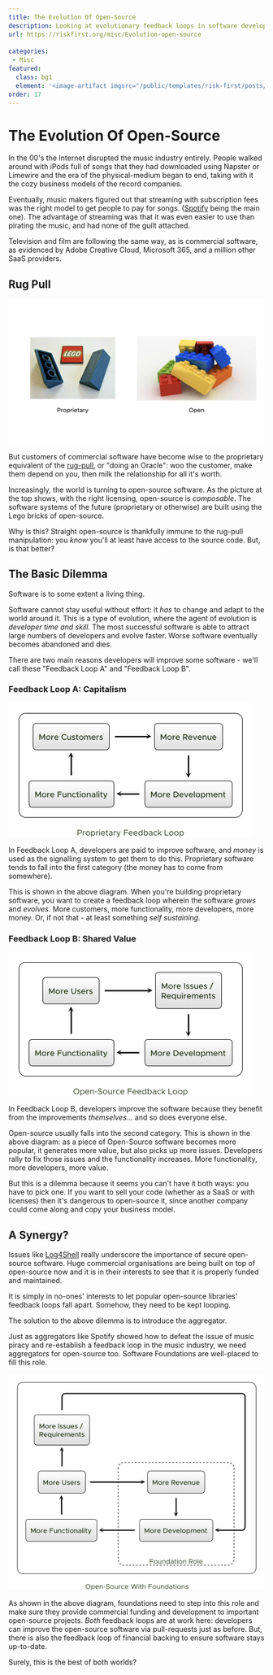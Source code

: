 ```yaml
---
title: The Evolution Of Open-Source
description: Looking at evolutionary feedback loops in software development
url: https://riskfirst.org/misc/Evolution-open-source

categories:  
 - Misc
featured: 
  class: bg1
  element: '<image-artifact imgsrc="/public/templates/risk-first/posts/open-source.svg">Evolution</image-artifact>'
order: 17
---
```



# The Evolution Of Open-Source

In the 00's the Internet disrupted the music industry entirely.  People walked around with iPods full of songs that they had downloaded using Napster or Limewire and the era of the physical-medium began to end, taking with it the cozy business models of the record companies.

Eventually, music makers figured out that streaming with subscription fees was the right model to get people to pay for songs.  ([Spotify](https://www.spotify.com) being the main one).  The advantage of streaming was that it was even easier to use than pirating the music, and had none of the guilt attached.  

Television and film are following the same way, as is commercial software, as evidenced by Adobe Creative Cloud, Microsoft 365, and a million other SaaS providers.

## Rug Pull

![Open vs Proprietary](../images/misc/lego-open-proprietary.jpg)

But customers of commercial software have become wise to the proprietary equivalent of the [rug-pull](https://en.wiktionary.org/wiki/rug-pull), or "doing an Oracle":  woo the customer, make them depend on you, then milk the relationship for all it's worth.   

Increasingly, the world is turning to open-source software.  As the picture at the top shows, with the right licensing, open-source is _composable_.  The software systems of the future (proprietary or otherwise) are built using the Lego bricks of open-source.

Why is this?  Straight open-source is thankfully immune to the rug-pull manipulation:  you _know_ you'll at least have access to the source code.  But, is that better?

## The Basic Dilemma

Software is to some extent a living thing.  

Software cannot stay useful without effort:  it _has_ to change and adapt to the world around it.  This is a type of evolution, where the agent of evolution is _developer time and skill_.  The most successful software is able to attract large numbers of developers and evolve faster.  Worse software eventually becomes abandoned and dies.   

There are two main reasons developers will improve some software - we'll call these "Feedback Loop A" and "Feedback Loop B".  

### Feedback Loop A: Capitalism

![Proprietary Feedback Loop](../images/generated/misc/proprietary-feedback-loop.png)

In Feedback Loop A, developers are  paid to improve software, and _money_ is used as the signalling system to get them to do this.  Proprietary software tends to fall into the first category (the money has to come from somewhere).  

This is shown in the above diagram.  When you're building proprietary software, you want to create a feedback loop wherein the software _grows_ and _evolves_.  More customers, more functionality, more developers, more money.  Or, if not that - at least something _self sustaining_.

### Feedback Loop B: Shared Value

![open-source Feedback Loop](../images/generated/misc/open-source-feedback-loop.png)

In Feedback Loop B, developers improve the software because they benefit from the improvements _themselves_... and so does everyone else.

Open-source usually falls into the second category.  This is shown in the above diagram:  as a piece of Open-Source software becomes more popular, it generates more value, but also picks up more issues.  Developers rally to fix those issues and the functionality increases.   More functionality, more developers, more value.

But this is a dilemma because it seems you can't have it both ways:  you have to pick one.   If you want to sell your code (whether as a SaaS or with licenses) then it's dangerous to open-source it, since another company could come along and copy your business model.  

## A Synergy?

Issues like [Log4Shell](https://en.wikipedia.org/wiki/Log4Shell) really underscore the importance of secure open-source software.  Huge commercial organisations are being built on top of open-source now and it is in their interests to see that it is properly funded and maintained.  

It is simply in no-ones' interests to let popular open-source libraries' feedback loops fall apart.  Somehow, they need to be kept looping.

The solution to the above dilemma is to introduce the aggregator.  

Just as aggregators like Spotify showed how to defeat the issue of music piracy and re-establish a feedback loop in the music industry, we need aggregators for open-source too.  Software Foundations are well-placed to fill this role.

![Combined Feedback Loop](../images/generated/misc/combined-feedback-loop.png)

As shown in the above diagram, foundations need to step into this role and make sure they provide commercial funding and development to important open-source projects.  _Both_ feedback loops are at work here: developers can improve the open-source software via pull-requests just as before.  But, there is also the feedback loop of financial backing to ensure software stays up-to-date.  

Surely, this is the best of both worlds?




